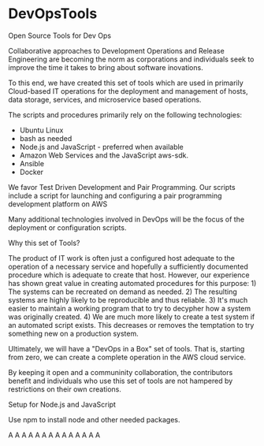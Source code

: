 # DevOpsTools
Open Source Tools for Dev Ops

Collaborative approaches to Development Operations and Release Engineering
are becoming the norm as corporations and individuals seek to improve the
time it takes to bring about software inovations.

To this end, we have created this set of tools which are used in primarily
Cloud-based IT operations for the deployment and management of hosts, 
data storage, services, and microservice based operations.

The scripts and procedures primarily rely on the following technologies:
- Ubuntu Linux
- bash as needed
- Node.js and JavaScript - preferred when available
- Amazon Web Services and the JavaScript aws-sdk.
- Ansible
- Docker

We favor Test Driven Development and Pair Programming. Our scripts
include a script for launching and configuring 
a pair programming development platform on AWS

Many additional technologies involved in DevOps will be the focus
of the deployment or configuration scripts.

Why this set of Tools?

The product of IT work is often just a configured host adequate to the operation
of a necessary service and hopefully a sufficiently documented procedure
which is adequate to create that host. However, our experience has
shown great value in creating automated procedures for this purpose:
	1) The systems can be recreated on demand as needed.
	2) The resulting systems are highly likely to be reproducible 
           and thus reliable.
	3) It's much easier to maintain a working program that to try to
	   decypher how a system was originally created.
        4) We are much more likely to create a test system if an automated
           script exists. This decreases or removes the temptation to try
           something new on a production system.

Ultimately, we will have a "DevOps in a Box" set of tools. That is, starting from zero, we can create a complete operation in the AWS cloud service.

By keeping it open and a communinity collaboration, the contributors 
benefit and individuals who use this set of tools are not hampered 
by restrictions on their own creations.

Setup for Node.js and JavaScript

Use npm to install node and other needed packages.


A
A
A
A
A
A
A
A
A
A
A
A
A
A


